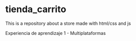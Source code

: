 # tienda_carrito
This is a repository about a store made with html/css and js

Experiencia de aprendizaje 1 - Multiplataformas
